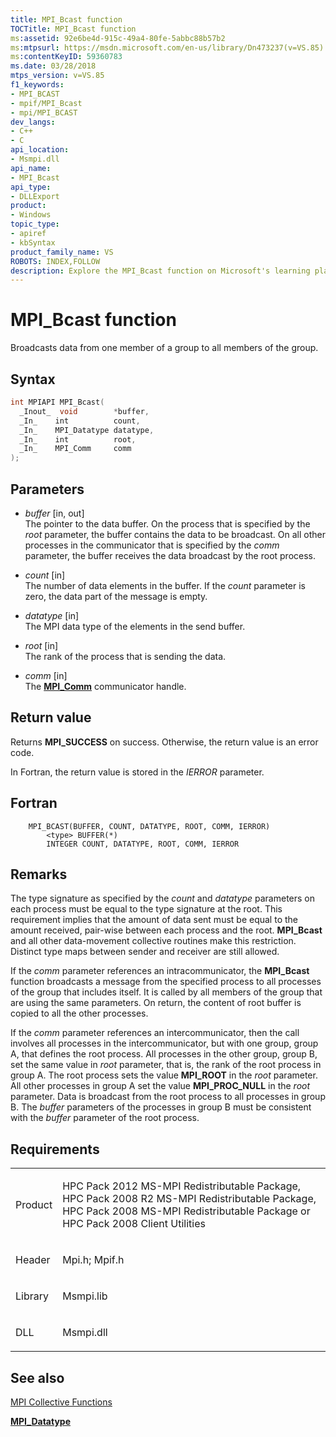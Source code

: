 ```yaml
---
title: MPI_Bcast function
TOCTitle: MPI_Bcast function
ms:assetid: 92e6be4d-915c-49a4-80fe-5abbc88b57b2
ms:mtpsurl: https://msdn.microsoft.com/en-us/library/Dn473237(v=VS.85)
ms:contentKeyID: 59360783
ms.date: 03/28/2018
mtps_version: v=VS.85
f1_keywords:
- MPI_BCAST
- mpif/MPI_Bcast
- mpi/MPI_BCAST
dev_langs:
- C++
- C
api_location:
- Msmpi.dll
api_name:
- MPI_Bcast
api_type:
- DLLExport
product:
- Windows
topic_type:
- apiref
- kbSyntax
product_family_name: VS
ROBOTS: INDEX,FOLLOW
description: Explore the MPI_Bcast function on Microsoft's learning platform. Understand its syntax, parameters, return value, and usage in both intra and intercommunicator contexts.
---
```


# MPI\_Bcast function

Broadcasts data from one member of a group to all members of the group.

## Syntax

``` c++
int MPIAPI MPI_Bcast(
  _Inout_  void        *buffer,
  _In_    int          count,
  _In_    MPI_Datatype datatype,
  _In_    int          root,
  _In_    MPI_Comm     comm
);
```

## Parameters

  - *buffer* \[in, out\]  
    The pointer to the data buffer. On the process that is specified by the *root* parameter, the buffer contains the data to be broadcast. On all other processes in the communicator that is specified by the *comm* parameter, the buffer receives the data broadcast by the root process.

  - *count* \[in\]  
    The number of data elements in the buffer. If the *count* parameter is zero, the data part of the message is empty.

  - *datatype* \[in\]  
    The MPI data type of the elements in the send buffer.

  - *root* \[in\]  
    The rank of the process that is sending the data.

  - *comm* \[in\]  
    The [**MPI\_Comm**](mpi-comm-enumeration.md) communicator handle.

## Return value

Returns **MPI\_SUCCESS** on success. Otherwise, the return value is an error code.

In Fortran, the return value is stored in the *IERROR* parameter.

## Fortran

``` FORTRAN
    MPI_BCAST(BUFFER, COUNT, DATATYPE, ROOT, COMM, IERROR)
        <type> BUFFER(*)  
        INTEGER COUNT, DATATYPE, ROOT, COMM, IERROR
```

## Remarks

The type signature as specified by the *count* and *datatype* parameters on each process must be equal to the type signature at the root. This requirement implies that the amount of data sent must be equal to the amount received, pair-wise between each process and the root. **MPI\_Bcast** and all other data-movement collective routines make this restriction. Distinct type maps between sender and receiver are still allowed.

If the *comm* parameter references an intracommunicator, the **MPI\_Bcast** function broadcasts a message from the specified process to all processes of the group that includes itself. It is called by all members of the group that are using the same parameters. On return, the content of root buffer is copied to all the other processes.

If the *comm* parameter references an intercommunicator, then the call involves all processes in the intercommunicator, but with one group, group A, that defines the root process. All processes in the other group, group B, set the same value in *root* parameter, that is, the rank of the root process in group A. The root process sets the value **MPI\_ROOT** in the *root* parameter. All other processes in group A set the value **MPI\_PROC\_NULL** in the *root* parameter. Data is broadcast from the root process to all processes in group B. The *buffer* parameters of the processes in group B must be consistent with the *buffer* parameter of the root process.

## Requirements

<table>
<colgroup>
<col  />
<col  />
</colgroup>
<tbody>
<tr class="odd">
<td><p>Product</p></td>
<td><p>HPC Pack 2012 MS-MPI Redistributable Package, HPC Pack 2008 R2 MS-MPI Redistributable Package, HPC Pack 2008 MS-MPI Redistributable Package or HPC Pack 2008 Client Utilities</p></td>
</tr>
<tr class="even">
<td><p>Header</p></td>
<td>Mpi.h;
Mpif.h</td>
</tr>
<tr class="odd">
<td><p>Library</p></td>
<td>Msmpi.lib</td>
</tr>
<tr class="even">
<td><p>DLL</p></td>
<td>Msmpi.dll</td>
</tr>
</tbody>
</table>


## See also

[MPI Collective Functions](mpi-collective-functions.md)

[**MPI\_Datatype**](mpi-datatype-enumeration.md)

